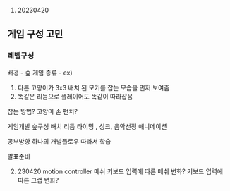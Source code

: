1. 20230420
## 게임 구성 고민

### 레벨구성 
배경 - 숲
게임 종류 - 
ex)
1. 다른 고양이가 3x3 배치 된 모기를 잡는 모습을 먼저 보여줌
2. 똑같은 리듬으로 플레이어도 똑같이 따라잡음

잡는 방법?
고양이 손
펀치?


게임개발
숲구성
배치
리듬 타이밍 , 싱크, 음악선정
애니메이션

공부방향
하나의 개발플로우 따라서 학습



발표준비


2. 230420
motion controller 메쉬
키보드 입력에 따른 메쉬 변화?
키보드 입력에 따른 그랩 변화?
